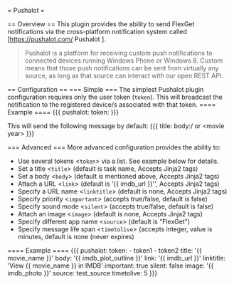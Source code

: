 = Pushalot =

== Overview ==
This plugin provides the ability to send FlexGet notifications via the cross-platform notification system called [https://pushalot.com/ Pushalot ].

> Pushalot is a platform for receiving custom push notifications to connected devices running Windows Phone or Windows 8. Custom means that those push notifications can be sent from virtually any source, as long as that source can interact with our open REST API.

== Configuration ==
=== Simple ===
The simplest Pushalot plugin configuration requires only the user token (`token`). This will broadcast the notification to the registered device/s associated with that token.
==== Example ====
{{{
pushalot:
  token: <token>
}}}

This will send the following message by default:
{{{
title: <task name>
body:<series name>/<series id> or <movie name>\<movie year> 
}}}

=== Advanced ===
More advanced configuration provides the ability to:
- Use several tokens <`token`> via a list. See example below for details.
- Set a title <`title`> (default is task name, Accepts Jinja2 tags) 
- Set a body <`body`> (default is mentioned above, Accepts Jinja2 tags) 
- Attach a URL <`link`> (default is '{{ imdb_url }}'', Accepts Jinja2 tags)
- Specify a URL name <`linktitle`> (default is none, Accepts Jinja2 tags)
- Specify priority <`important`> (accepts true/false, default is false)
- Specify sound mode <`silent`> (accepts true/false, default is false)
- Attach an image <`image`> (default is none, Accepts Jinja2 tags)
- Specify different app name <`source`> (default is "FlexGet")
- Specify message life span <`timetolive`> (accepts integer, value is minutes, default is none (never expires)

==== Example ====
{{{
pushalot: 
  token: 
    - token1
    - token2
  title: '{{ movie_name }}'
  body: '{{ imdb_plot_outline }}'
  link: '{{ imdb_url }}'
  linktitle: 'View {{ movie_name }} in IMDB'
  important: true
  silent: false
  image: '{{ imdb_photo }}'
  source: test_source
  timetolive: 5
}}}